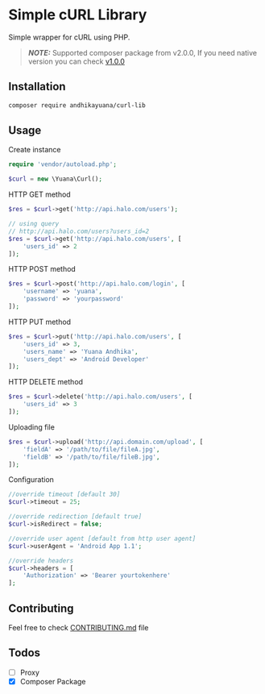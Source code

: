 # Simple cURL Library

Simple wrapper for cURL using PHP.

> **_NOTE:_**  Supported composer package from v2.0.0, If you need native version you can check [v1.0.0](https://github.com/andhikayuana/curl-lib/tree/v1.0.0)

## Installation

```bash
composer require andhikayuana/curl-lib
```

## Usage

Create instance
```php
require 'vendor/autoload.php';

$curl = new \Yuana\Curl();
```

HTTP GET method
```php
$res = $curl->get('http://api.halo.com/users');

// using query
// http://api.halo.com/users?users_id=2
$res = $curl->get('http://api.halo.com/users', [
    'users_id' => 2
]);
```

HTTP POST method
```php
$res = $curl->post('http://api.halo.com/login', [
    'username' => 'yuana',
    'password' => 'yourpassword'
]);
```

HTTP PUT method
```php
$res = $curl->put('http://api.halo.com/users', [
    'users_id' => 3,
    'users_name' => 'Yuana Andhika',
    'users_dept' => 'Android Developer'
]);
```

HTTP DELETE method
```php
$res = $curl->delete('http://api.halo.com/users', [
    'users_id' => 3
]);
```

Uploading file
```php
$res = $curl->upload('http://api.domain.com/upload', [
    'fieldA' => '/path/to/file/fileA.jpg',
    'fieldB' => '/path/to/file/fileB.jpg',
]);
```

Configuration
```php
//override timeout [default 30]
$curl->timeout = 25;

//override redirection [default true]
$curl->isRedirect = false;

//override user agent [default from http user agent]
$curl->userAgent = 'Android App 1.1';

//override headers
$curl->headers = [
    'Authorization' => 'Bearer yourtokenhere'
];
```

## Contributing

Feel free to check [CONTRIBUTING.md](./CONTRIBUTING.md) file

## Todos

- [ ] Proxy
- [x] Composer Package